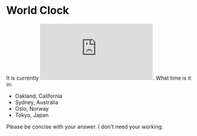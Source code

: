 # World Clock

It is currently ![](https://chrislloyd.net/utc.md). What time is it in:

* Oakland, California
* Sydney, Australia
* Oslo, Norway
* Tokyo, Japan

Please be concise with your answer. I don't need your working.
